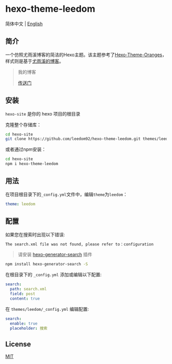 # hexo-theme-leedom

简体中文 | [English](./README.md)

## 简介

一个仿照尤雨溪博客的简洁的Hexo主题。该主题参考了[Hexo-Theme-Oranges](https://github.com/zchengsite/hexo-theme-oranges)，样式则是基于[尤雨溪的博客](https://blog.evanyou.me)。
 
> 我的博客
> 
>[传送门](https://blog.leedom.me/)

## 安装
`hexo-site` 是你的 hexo 项目的根目录

克隆整个存储库：
```sh
cd hexo-site
git clone https://github.com/leedom92/hexo-theme-leedom.git themes/leedom
```

或者通过npm安装：
```sh
cd hexo-site
npm i hexo-theme-leedom
```

## 用法

在项目根目录下的`_config.yml`文件中，编辑`theme`为`leedom`：

```yml
theme: leedom
```

## 配置
如果您在搜索时出现以下错误:
```html
The search.xml file was not found, please refer to：configuration
```

>请安装 [hexo-generator-search](https://github.com/wzpan/hexo-generator-search) 插件

```sh
npm install hexo-generator-search -S
```
在根目录下的 `_config.yml` 添加或编辑以下配置:
```yml
search:
  path: search.xml
  field: post
  content: true
```

在 `themes/leedom/_config.yml` 编辑配置:
```yml
search:
  enable: true
  placeholder: 搜索
```

## License

[MIT](https://github.com/leedom92/hexo-theme-leedom/blob/master/LICENSE)
